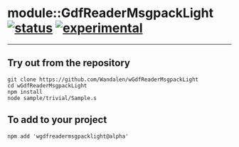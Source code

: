 
# module::GdfReaderMsgpackLight  [![status](https://github.com/Wandalen/wGdfReaderMsgpackLight/workflows/publish/badge.svg)](https://github.com/Wandalen/wGdfReaderMsgpackLight/actions?query=workflow%3Apublish) [![experimental](https://img.shields.io/badge/stability-experimental-orange.svg)](https://github.com/emersion/stability-badges#experimental)

___

## Try out from the repository
```
git clone https://github.com/Wandalen/wGdfReaderMsgpackLight
cd wGdfReaderMsgpackLight
npm install
node sample/trivial/Sample.s
```

## To add to your project
```
npm add 'wgdfreadermsgpacklight@alpha'
```




